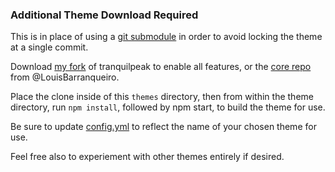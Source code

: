 ### Additional Theme Download Required

This is in place of using a [git submodule](https://github.blog/2016-02-01-working-with-submodules/) in order to avoid locking the theme at a single commit.

Download [my fork](https://github.com/bmitchinson/hexo-theme-tranquilpeak) of tranquilpeak to enable all features, or the [core repo](https://github.com/LouisBarranqueiro/hexo-theme-tranquilpeak) from @LouisBarranqueiro.

Place the clone inside of this `themes` directory, then from within the theme directory, run `npm install`, followed by npm start, to build the theme for use.

Be sure to update [config.yml](https://github.com/bmitchinson/BenMitchinson.com/blob/master/_config.yml) to reflect the name of your chosen theme for use.

Feel free also to experiement with other themes entirely if desired.